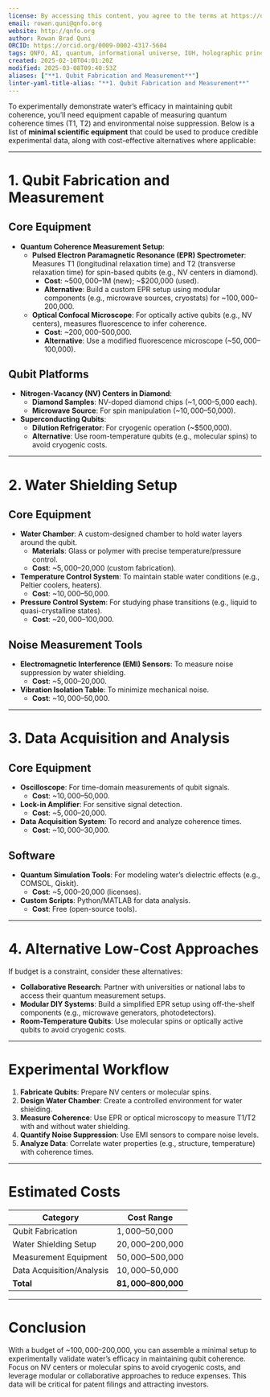 ```yaml
---
license: By accessing this content, you agree to the terms at https://qnfo.org/LICENSE
email: rowan.quni@qnfo.org
website: http://qnfo.org
author: Rowan Brad Quni
ORCID: https://orcid.org/0009-0002-4317-5604
tags: QNFO, AI, quantum, informational universe, IUH, holographic principle
created: 2025-02-10T04:01:20Z
modified: 2025-03-08T09:40:53Z
aliases: ["**1. Qubit Fabrication and Measurement**"]
linter-yaml-title-alias: "**1. Qubit Fabrication and Measurement**"
---
```


To experimentally demonstrate water’s efficacy in maintaining qubit coherence, you’ll need equipment capable of measuring quantum coherence times (T1, T2) and environmental noise suppression. Below is a list of **minimal scientific equipment** that could be used to produce credible experimental data, along with cost-effective alternatives where applicable:

---

# **1. Qubit Fabrication and Measurement**

## **Core Equipment**

- **Quantum Coherence Measurement Setup**:
  - **Pulsed Electron Paramagnetic Resonance (EPR) Spectrometer**: Measures T1 (longitudinal relaxation time) and T2 (transverse relaxation time) for spin-based qubits (e.g., NV centers in diamond).
    - **Cost**: ~$500,000–$1M (new); ~$200,000 (used).
    - **Alternative**: Build a custom EPR setup using modular components (e.g., microwave sources, cryostats) for ~$100,000–$200,000.
  - **Optical Confocal Microscope**: For optically active qubits (e.g., NV centers), measures fluorescence to infer coherence.
    - **Cost**: ~$200,000–$500,000.
    - **Alternative**: Use a modified fluorescence microscope (~$50,000–$100,000).

## **Qubit Platforms**

- **Nitrogen-Vacancy (NV) Centers in Diamond**:
  - **Diamond Samples**: NV-doped diamond chips (~$1,000–$5,000 each).
  - **Microwave Source**: For spin manipulation (~$10,000–$50,000).
- **Superconducting Qubits**:
  - **Dilution Refrigerator**: For cryogenic operation (~$500,000).
  - **Alternative**: Use room-temperature qubits (e.g., molecular spins) to avoid cryogenic costs.

---

# **2. Water Shielding Setup**

## **Core Equipment**

- **Water Chamber**: A custom-designed chamber to hold water layers around the qubit.
  - **Materials**: Glass or polymer with precise temperature/pressure control.
  - **Cost**: ~$5,000–$20,000 (custom fabrication).
- **Temperature Control System**: To maintain stable water conditions (e.g., Peltier coolers, heaters).
  - **Cost**: ~$10,000–$50,000.
- **Pressure Control System**: For studying phase transitions (e.g., liquid to quasi-crystalline states).
  - **Cost**: ~$20,000–$100,000.

## **Noise Measurement Tools**

- **Electromagnetic Interference (EMI) Sensors**: To measure noise suppression by water shielding.
  - **Cost**: ~$5,000–$20,000.
- **Vibration Isolation Table**: To minimize mechanical noise.
  - **Cost**: ~$10,000–$50,000.

---

# **3. Data Acquisition and Analysis**

## **Core Equipment**

- **Oscilloscope**: For time-domain measurements of qubit signals.
  - **Cost**: ~$10,000–$50,000.
- **Lock-in Amplifier**: For sensitive signal detection.
  - **Cost**: ~$5,000–$20,000.
- **Data Acquisition System**: To record and analyze coherence times.
  - **Cost**: ~$10,000–$30,000.

## **Software**

- **Quantum Simulation Tools**: For modeling water’s dielectric effects (e.g., COMSOL, Qiskit).
  - **Cost**: ~$5,000–$20,000 (licenses).
- **Custom Scripts**: Python/MATLAB for data analysis.
  - **Cost**: Free (open-source tools).

---

# **4. Alternative Low-Cost Approaches**

If budget is a constraint, consider these alternatives:
- **Collaborative Research**: Partner with universities or national labs to access their quantum measurement setups.
- **Modular DIY Systems**: Build a simplified EPR setup using off-the-shelf components (e.g., microwave generators, photodetectors).
- **Room-Temperature Qubits**: Use molecular spins or optically active qubits to avoid cryogenic costs.

---

# **Experimental Workflow**

1. **Fabricate Qubits**: Prepare NV centers or molecular spins.
2. **Design Water Chamber**: Create a controlled environment for water shielding.
3. **Measure Coherence**: Use EPR or optical microscopy to measure T1/T2 with and without water shielding.
4. **Quantify Noise Suppression**: Use EMI sensors to compare noise levels.
5. **Analyze Data**: Correlate water properties (e.g., structure, temperature) with coherence times.

---

# **Estimated Costs**

| **Category**               | **Cost Range**       |
|----------------------------|----------------------|
| Qubit Fabrication          | $1,000–$50,000      |
| Water Shielding Setup      | $20,000–$200,000    |
| Measurement Equipment      | $50,000–$500,000    |
| Data Acquisition/Analysis  | $10,000–$50,000     |
| **Total**                  | **$81,000–$800,000**|

---

# **Conclusion**

With a budget of ~$100,000–$200,000, you can assemble a minimal setup to experimentally validate water’s efficacy in maintaining qubit coherence. Focus on NV centers or molecular spins to avoid cryogenic costs, and leverage modular or collaborative approaches to reduce expenses. This data will be critical for patent filings and attracting investors.
